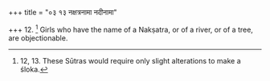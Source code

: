 +++
title = "०३ १३ नक्षत्रनामा नदीनामा"

+++
12. [^7]  Girls who have the name of a Nakṣatra, or of a river, or of a tree, are objectionable.


[^7]:  12, 13. These Sūtras would require only slight alterations to make a śloka.
